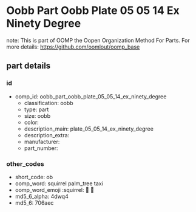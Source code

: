# Oobb Part Oobb Plate 05 05 14 Ex Ninety Degree  

note: This is part of OOMP the Oopen Organization Method For Parts. For more details: https://github.com/oomlout/oomp_base

##  part details





### id
* oomp_id: oobb_part_oobb_plate_05_05_14_ex_ninety_degree
  * classification: oobb
  * type: part
  * size: oobb
  * color: 
  * description_main: plate_05_05_14_ex_ninety_degree
  * description_extra: 
  * manufacturer: 
  * part_number: 

### other_codes
* short_code: ob
* oomp_word: squirrel palm_tree taxi
* oomp_word_emoji :squirrel: :palm_tree: :taxi:
* md5_6_alpha: 4dwq4
* md5_6: 706aec